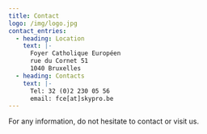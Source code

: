 ```yaml
---
title: Contact
logo: /img/logo.jpg
contact_entries:
  - heading: Location
    text: |-
      Foyer Catholique Européen
      rue du Cornet 51
      1040 Bruxelles
  - heading: Contacts
    text: |-
      Tel: 32 (0)2 230 05 56
      email: fce[at]skypro.be
---
```


For any information, do not hesitate to contact or visit us.
